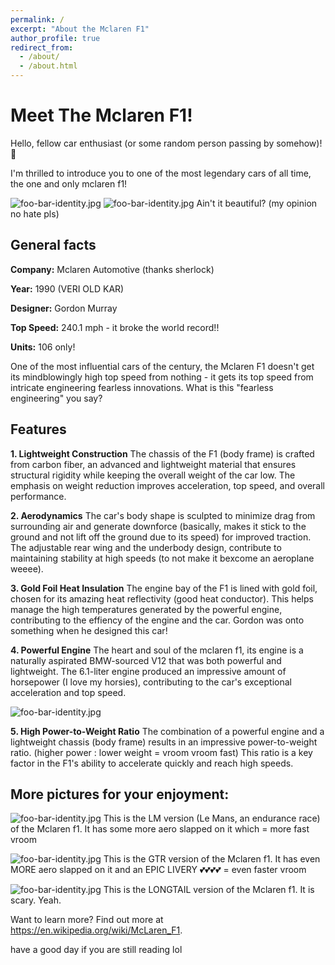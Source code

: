 ```yaml
---
permalink: /
excerpt: "About the Mclaren F1"
author_profile: true
redirect_from: 
  - /about/
  - /about.html
---
```


# Meet The Mclaren F1!

Hello, fellow car enthusiast (or some random person passing by somehow)! 👋

I'm thrilled to introduce you to one of the most legendary cars of all time, the one and only mclaren f1!

![foo-bar-identity.jpg](https://s1.cdn.autoevolution.com/images/news/gallery/the-mclaren-f1-s-mighty-s70-2-v12-was-bmw-ms-greatest-gift-to-the-automotive-world_2.jpg)
![foo-bar-identity.jpg](https://s1.cdn.autoevolution.com/images/news/gallery/the-mclaren-f1-s-mighty-s70-2-v12-was-bmw-ms-greatest-gift-to-the-automotive-world_3.jpg)
Ain't it beautiful? (my opinion no hate pls)

## General facts

**Company:** Mclaren Automotive (thanks sherlock)

**Year:** 1990 (VERI OLD KAR)

**Designer:** Gordon Murray

**Top Speed:** 240.1 mph - it broke the world record!!

**Units:** 106 only!

One of the most influential cars of the century, the Mclaren F1 doesn't get its mindblowingly high top speed from nothing - it gets its top speed from intricate engineering fearless innovations.
What is this "fearless engineering" you say?

## Features

**1. Lightweight Construction**
The chassis of the F1 (body frame) is crafted from carbon fiber, an advanced and lightweight material that ensures structural rigidity while keeping the overall weight of the car low. The emphasis on weight reduction improves acceleration, top speed, and overall performance.

**2. Aerodynamics**
The car's body shape is sculpted to minimize drag from surrounding air and generate downforce (basically, makes it stick to the ground and not lift off the ground due to its speed) for improved traction. The adjustable rear wing and the underbody design, contribute to maintaining stability at high speeds (to not make it bexcome an aeroplane weeee).

**3. Gold Foil Heat Insulation**
The engine bay of the F1 is lined with gold foil, chosen for its amazing heat reflectivity (good heat conductor). This helps manage the high temperatures generated by the powerful engine, contributing to the effiency of the engine and the car. Gordon was onto something when he designed this car!
 
**4. Powerful Engine**
The heart and soul of the mclaren f1, its engine is a naturally aspirated BMW-sourced V12 that was both powerful and lightweight. The 6.1-liter engine produced an impressive amount of horsepower (I love my horsies), contributing to the car's exceptional acceleration and top speed.

![foo-bar-identity.jpg](https://s1.cdn.autoevolution.com/images/news/the-mclaren-f1-s-mighty-s70-2-v12-was-bmw-ms-greatest-gift-to-the-automotive-world-189773_1.jpg)

**5. High Power-to-Weight Ratio**
The combination of a powerful engine and a lightweight chassis (body frame) results in an impressive power-to-weight ratio. (higher power : lower weight = vroom vroom fast) This ratio is a key factor in the F1's ability to accelerate quickly and reach high speeds.

## More pictures for your enjoyment:

![foo-bar-identity.jpg](https://www.topgear.com/sites/default/files/2022/08/1998-McLaren-F11281673_.jpg)
This is the LM version (Le Mans, an endurance race) of the Mclaren f1. It has some more aero slapped on it which = more fast vroom


![foo-bar-identity.jpg](https://upload.wikimedia.org/wikipedia/commons/8/8d/1995McLaren-BMWF1GTR.jpg)
This is the GTR version of the Mclaren f1. It has even MORE aero slapped on it and an EPIC LIVERY 💕💕💕💕 = even faster vroom


![foo-bar-identity.jpg](https://media.goodingco.com/image/upload/c_fill,g_auto,q_88,w_1800/v1/Prod/Archives/AZ14%20%E2%80%94%20Scottsdale%20Auctions%202014/137._1997_McLaren_F1_GTR_Long_Tail-007_zg3kqa)
This is the LONGTAIL version of the Mclaren f1. It is scary. Yeah.


Want to learn more? Find out more at https://en.wikipedia.org/wiki/McLaren_F1.

have a good day if you are still reading lol

